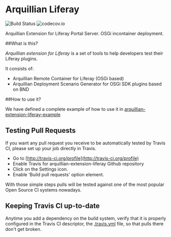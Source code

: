 # Arquillian Liferay

![Build Status](https://travis-ci.org/liferay-labs/arquillian-liferay.svg?branch=master) ![codecov.io](https://codecov.io/github/liferay-labs/arquillian-liferay/coverage.svg?branch=master)

Arquillian Extension for Liferay Portal Server. OSGi incontainer deployment.

##What is this?

*Arquillian extension for Liferay* is a set of tools to help developers test their Liferay plugins.

It consists of:

* Arquillian Remote Container for Liferay (OSGi based)
* Arquillian Deployment Scenario Generator for OSGi SDK plugins based on BND

##How to use it?

We have defined a complete example of how to use it in [arquillian-extension-liferay-example](arquillian-extension-liferay-example/README.md)

## Testing Pull Requests
If you want any pull request you receive to be automatically tested by Travis CI, please set up your job directly in Travis.

- Go to [http://travis-ci.org/profile](http://travis-ci.org/profile)
- Enable Travis for arquillian-extension-liferay Github repository
- Click on the Settings icon.
- Enable 'Build pull requests' option element.

With those simple steps pulls will be tested against one of the most popular Open Source CI systems nowadays.

## Keeping Travis CI up-to-date
Anytime you add a dependency on the build system, verify that it is properly configured in the Travis CI descriptor, the [.travis.yml](.travis.yml) file, so that pulls there don't get broken.